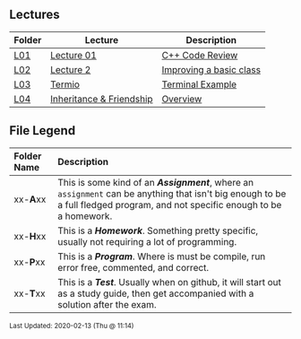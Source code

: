 ## Lectures
| Folder | Lecture | Description|
 | ------------|------------|------------|
 | [L01](https://github.com/rugbyprof/2143-Object-Oriented-Programming/tree/master/Lectures/L01) | [ Lecture 01 ](https://github.com/rugbyprof/2143-Object-Oriented-Programming/tree/master/Lectures/L01) | [ C++ Code Review](https://github.com/rugbyprof/2143-Object-Oriented-Programming/tree/master/Lectures/L01) | [L01](https://github.com/rugbyprof/2143-Object-Oriented-Programming/tree/master/Lectures/L01) | [ 23 Jan 2020 (@12:30)](https://github.com/rugbyprof/2143-Object-Oriented-Programming/tree/master/Lectures/L01) | [N/A](https://github.com/rugbyprof/2143-Object-Oriented-Programming/tree/master/Lectures/L01) |
 | [L02](https://github.com/rugbyprof/2143-Object-Oriented-Programming/tree/master/Lectures/L02) | [ Lecture 2 ](https://github.com/rugbyprof/2143-Object-Oriented-Programming/tree/master/Lectures/L02) | [ Improving a basic class](https://github.com/rugbyprof/2143-Object-Oriented-Programming/tree/master/Lectures/L02) | [L02](https://github.com/rugbyprof/2143-Object-Oriented-Programming/tree/master/Lectures/L02) | [ Friends](https://github.com/rugbyprof/2143-Object-Oriented-Programming/tree/master/Lectures/L02) | [L02](https://github.com/rugbyprof/2143-Object-Oriented-Programming/tree/master/Lectures/L02) | [ Overloading (Type of Polymorphism)](https://github.com/rugbyprof/2143-Object-Oriented-Programming/tree/master/Lectures/L02) | [L02](https://github.com/rugbyprof/2143-Object-Oriented-Programming/tree/master/Lectures/L02) | [ Copy Constructor](https://github.com/rugbyprof/2143-Object-Oriented-Programming/tree/master/Lectures/L02) | [L02](https://github.com/rugbyprof/2143-Object-Oriented-Programming/tree/master/Lectures/L02) | [ Shallow Copy](https://github.com/rugbyprof/2143-Object-Oriented-Programming/tree/master/Lectures/L02) | [L02](https://github.com/rugbyprof/2143-Object-Oriented-Programming/tree/master/Lectures/L02) | [ Deep Copy](https://github.com/rugbyprof/2143-Object-Oriented-Programming/tree/master/Lectures/L02) | [N/A](https://github.com/rugbyprof/2143-Object-Oriented-Programming/tree/master/Lectures/L02) |
 | [L03](https://github.com/rugbyprof/2143-Object-Oriented-Programming/tree/master/Lectures/L03) | [ Termio ](https://github.com/rugbyprof/2143-Object-Oriented-Programming/tree/master/Lectures/L03) | [ Terminal Example](https://github.com/rugbyprof/2143-Object-Oriented-Programming/tree/master/Lectures/L03) | [N/A](https://github.com/rugbyprof/2143-Object-Oriented-Programming/tree/master/Lectures/L03) |
 | [L04](https://github.com/rugbyprof/2143-Object-Oriented-Programming/tree/master/Lectures/L04) | [ Inheritance & Friendship ](https://github.com/rugbyprof/2143-Object-Oriented-Programming/tree/master/Lectures/L04) | [ Overview](https://github.com/rugbyprof/2143-Object-Oriented-Programming/tree/master/Lectures/L04) | [L04](https://github.com/rugbyprof/2143-Object-Oriented-Programming/tree/master/Lectures/L04) | [ Friend Functions](https://github.com/rugbyprof/2143-Object-Oriented-Programming/tree/master/Lectures/L04) | [L04](https://github.com/rugbyprof/2143-Object-Oriented-Programming/tree/master/Lectures/L04) | [include <iostream>](https://github.com/rugbyprof/2143-Object-Oriented-Programming/tree/master/Lectures/L04) | [L04](https://github.com/rugbyprof/2143-Object-Oriented-Programming/tree/master/Lectures/L04) | [ Friend classes](https://github.com/rugbyprof/2143-Object-Oriented-Programming/tree/master/Lectures/L04) | [L04](https://github.com/rugbyprof/2143-Object-Oriented-Programming/tree/master/Lectures/L04) | [include <iostream>](https://github.com/rugbyprof/2143-Object-Oriented-Programming/tree/master/Lectures/L04) | [L04](https://github.com/rugbyprof/2143-Object-Oriented-Programming/tree/master/Lectures/L04) | [ Inheritance between classes](https://github.com/rugbyprof/2143-Object-Oriented-Programming/tree/master/Lectures/L04) | [L04](https://github.com/rugbyprof/2143-Object-Oriented-Programming/tree/master/Lectures/L04) | [include <iostream>](https://github.com/rugbyprof/2143-Object-Oriented-Programming/tree/master/Lectures/L04) | [L04](https://github.com/rugbyprof/2143-Object-Oriented-Programming/tree/master/Lectures/L04) | [ What is inherited from the base class?](https://github.com/rugbyprof/2143-Object-Oriented-Programming/tree/master/Lectures/L04) | [L04](https://github.com/rugbyprof/2143-Object-Oriented-Programming/tree/master/Lectures/L04) | [include <iostream>](https://github.com/rugbyprof/2143-Object-Oriented-Programming/tree/master/Lectures/L04) | [L04](https://github.com/rugbyprof/2143-Object-Oriented-Programming/tree/master/Lectures/L04) | [ Multiple inheritance](https://github.com/rugbyprof/2143-Object-Oriented-Programming/tree/master/Lectures/L04) | [L04](https://github.com/rugbyprof/2143-Object-Oriented-Programming/tree/master/Lectures/L04) | [include <iostream>](https://github.com/rugbyprof/2143-Object-Oriented-Programming/tree/master/Lectures/L04) | [N/A](https://github.com/rugbyprof/2143-Object-Oriented-Programming/tree/master/Lectures/L04) |

    
## File Legend

| Folder Name | Description |
|:-----------|:-------------|
|xx-**A**xx | This is some kind of an ***Assignment***, where an `assignment` can be anything that isn't big enough to be a full fledged program, and not specific enough to be a homework. |
|xx-**H**xx | This is a ***Homework***. Something pretty specific, usually not requiring a lot of programming. |
|xx-**P**xx | This is a ***Program***. Where is must be compile, run error free, commented, and correct. |
|xx-**T**xx | This is a ***Test***. Usually when on github, it will start out as a study guide, then get accompanied with a solution after the exam. |

    
<sup>Last Updated: 2020-02-13 (Thu @ 11:14)</sup>